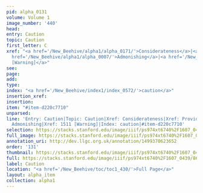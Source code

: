 ```yaml
---
pid: alpha_0131
volume: Volume 1
image_number: '440'
head: 
entry: Caution
topic: Caution
first_letter: C
xref: "<a href='/New_Beehive/alpha1/alpha_0171/'>Considerateness</a>|<a href='/New_Beehive/alpha4/alpha_0749/'>Providence</a>|<a
  href='/New_Beehive/alpha1/alpha_0007/'>Admonishing</a>|<a href='/New_Beehive/toc/toc2_297/'>1511
  [Warning]</a>"
see: 
page: 
add: 
type: 
index: "<a href='/New_Beehive/index1/index_0572/'>caution</a>"
insertion_xref: 
insertion: 
item: "#item-d220c7710"
unparsed: 
line: 'Entry: Caution|Topic: Caution|Xref: Considerateness|Xref: Providence|Xref:
  Admonishing|Xref: 1511 [Warning]|Index: caution|#item-d220c7710'
selection: https://stacks.stanford.edu/image/iiif/ps974xt6740%2F1607_0439/861,3712,2949,487/full/0/default.jpg
full_image: https://stacks.stanford.edu/image/iiif/ps974xt6740%2F1607_0439/full/full/0/default.jpg
annotation_uri: http://dev.llgc.org.uk/annotation/1499370623652
order: '131'
thumbnail: https://stacks.stanford.edu/image/iiif/ps974xt6740%2F1607_0439/861,3712,600,180/250,/0/default.jpg
full: https://stacks.stanford.edu/image/iiif/ps974xt6740%2F1607_0439/861,3712,2949,487/full/0/default.jpg
label: Caution
location: "<a href='/New_Beehive/toc/toc1_430/'>Full Page</a>"
layout: alpha_item
collection: alpha1
---
```

